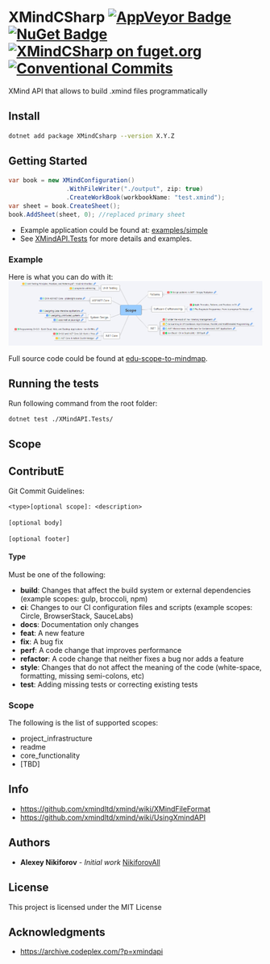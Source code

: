 # XMindCSharp [![AppVeyor Badge](https://ci.appveyor.com/api/projects/status/xtmsp1i4ot8j6tbs?svg=true)](https://ci.appveyor.com/project/NikiforovAll/xmindcsharp/branch/master) [![NuGet Badge](https://buildstats.info/nuget/xmindcsharp)](https://www.nuget.org/packages/xmindcsharp/) [![XMindCSharp on fuget.org](https://www.fuget.org/packages/XMindCSharp/badge.svg)](https://www.fuget.org/packages/XMindCSharp) [![Conventional Commits](https://img.shields.io/badge/Conventional%20Commits-1.0.0-yellow.svg)](https://conventionalcommits.org)

XMind API that allows to build .xmind files programmatically

## Install

```bash
dotnet add package XMindCsharp --version X.Y.Z
```

## Getting Started

```csharp
var book = new XMindConfiguration()
                .WithFileWriter("./output", zip: true)
                .CreateWorkBook(workbookName: "test.xmind");
var sheet = book.CreateSheet();
book.AddSheet(sheet, 0); //replaced primary sheet
```

* Example application could be found at: [examples/simple](https://github.com/NikiforovAll/xmindcsharp/tree/master/examples/simple)
* See [XMindAPI.Tests](https://github.com/NikiforovAll/xmindcsharp/tree/master/XMindAPI.Tests)  for more details and examples.

### Example

Here is what you can do with it: ![edu-scope-to-mindmap](docs/example_output1.png)

Full source code could be found at [edu-scope-to-mindmap](https://github.com/NikiforovAll/edu-scope-to-mindmap).

## Running the tests

Run following command from the root folder:

```bash
dotnet test ./XMindAPI.Tests/
```

## Scope

## ContributE

Git Commit Guidelines:

```text
<type>[optional scope]: <description>

[optional body]

[optional footer]
```

#### Type

Must be one of the following:

* **build**: Changes that affect the build system or external dependencies (example scopes: gulp, broccoli, npm)
* **ci**: Changes to our CI configuration files and scripts (example scopes: Circle, BrowserStack, SauceLabs)
* **docs**: Documentation only changes
* **feat**: A new feature
* **fix**: A bug fix
* **perf**: A code change that improves performance
* **refactor**: A code change that neither fixes a bug nor adds a feature
* **style**: Changes that do not affect the meaning of the code (white-space, formatting, missing semi-colons, etc)
* **test**: Adding missing tests or correcting existing tests

### Scope

The following is the list of supported scopes:

* project_infrastructure
* readme
* core_functionality
* [TBD]

## Info

* <https://github.com/xmindltd/xmind/wiki/XMindFileFormat>
* <https://github.com/xmindltd/xmind/wiki/UsingXmindAPI>

## Authors

* **Alexey Nikiforov** - *Initial work*  [NikiforovAll](https://github.com/NikiforovAll)

## License

This project is licensed under the MIT License

## Acknowledgments

* <https://archive.codeplex.com/?p=xmindapi>
